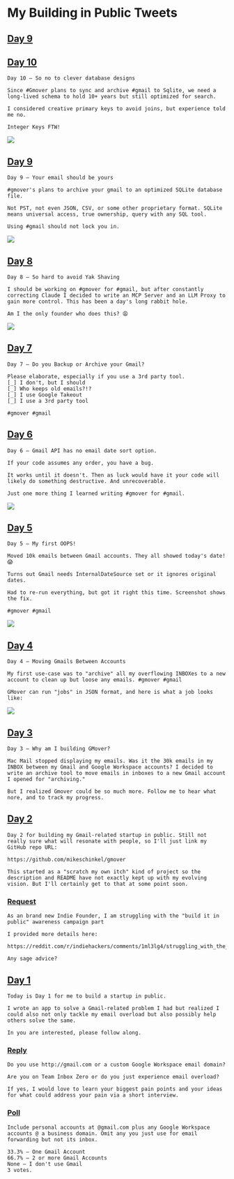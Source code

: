 # My Building in Public Tweets


## [Day 9]()
## [Day 10](https://x.com/mikeschinkel/status/1956911978997264446)

```
Day 10 — So no to clever database designs

Since #Gmover plans to sync and archive #gmail to Sqlite, we need a long-lived schema to hold 10+ years but still optimized for search.  

I considered creative primary keys to avoid joins, but experience told me no.

Integer Keys FTW!
```
![](./images/day-10-screenshot.png)


## [Day 9](https://x.com/mikeschinkel/status/1956520014527279301)

```
Day 9 — Your email should be yours

#gmover's plans to archive your gmail to an optimized SQLite database file. 

Not PST, not even JSON, CSV, or some other proprietary format. SQLite means universal access, true ownership, query with any SQL tool. 

Using #gmail should not lock you in.
```
![](./images/day-9-screenshot.png)

## [Day 8](https://x.com/mikeschinkel/status/1956096923615813699)

```
Day 8 — So hard to avoid Yak Shaving 

I should be working on #gmover for #gmail, but after constantly correcting Claude I decided to write an MCP Server and an LLM Proxy to gain more control. This has been a day's long rabbit hole.

Am I the only founder who does this? 😩

```
![](./images/day-8-screenshot.jpeg)


## [Day 7](https://x.com/mikeschinkel/status/1955839413331878216)

```
Day 7 — Do you Backup or Archive your Gmail?

Please elaborate, especially if you use a 3rd party tool.
[_] I don't, but I should
[_] Who keeps old emails?!?
[_] I use Google Takeout
[_] I use a 3rd party tool

#gmover #gmail
```


## [Day 6](https://x.com/mikeschinkel/status/1955472309919056236)

```
Day 6 — Gmail API has no email date sort option.

If your code assumes any order, you have a bug.

It works until it doesn't. Then as luck would have it your code will likely do something destructive. And unrecoverable.

Just one more thing I learned writing #gmover for #gmail.
```
![](./images/day-6-screenshot.png)


## [Day 5](https://x.com/mikeschinkel/status/1954990158820020629)

```
Day 5 — My first OOPS!

Moved 10k emails between Gmail accounts. They all showed today's date! 😱

Turns out Gmail needs InternalDateSource set or it ignores original dates.

Had to re-run everything, but got it right this time. Screenshot shows the fix.

#gmover #gmail
```
![](./images/day-5-screenshot.png)

## [Day 4](https://x.com/mikeschinkel/status/1954700144764498311)

```
Day 4 — Moving Gmails Between Accounts

My first use-case was to "archive" all my overflowing INBOXes to a new account to clean up but loose any emails. #gmover #gmail 

GMover can run "jobs" in JSON format, and here is what a job looks like:
```
![](./images/day-4-screenshot.png)

## [Day 3](https://x.com/mikeschinkel/status/1954318832052375798)

```
Day 3 — Why am I building GMover?

Mac Mail stopped displaying my emails. Was it the 30k emails in my INBOX between my Gmail and Google Workspace accounts? I decided to write an archive tool to move emails in inboxes to a new Gmail account I opened for "archiving."  

But I realized Gmover could be so much more. Follow me to hear what nore, and to track my progress. 
```




## [Day 2](https://x.com/mikeschinkel/status/1953905916069167553)
```
Day 2 for building my Gmail-related startup in public. Still not really sure what will resonate with people, so I'll just link my GitHub repo URL:

https://github.com/mikeschinkel/gmover

This started as a "scratch my own itch" kind of project so the description and README have not exactly kept up with my evolving vision. But I'll certainly get to that at some point soon.
```

### [Request](https://x.com/mikeschinkel/status/1953903893571666120)
```
As an brand new Indie Founder, I am struggling with the "build it in public" awareness campaign part

I provided more details here: 

https://reddit.com/r/indiehackers/comments/1ml3lg4/struggling_with_the_awareness_campaign_part/

Any sage advice?
```


## [Day 1](https://x.com/mikeschinkel/status/1953516094972432706)
```
Today is Day 1 for me to build a startup in public.

I wrote an app to solve a Gmail-related problem I had but realized I could also not only tackle my email overload but also possibly help others solve the same.

In you are interested, please follow along.
```

### [Reply](https://x.com/mikeschinkel/status/1953521434791194753)
```
Do you use http://gmail.com or a custom Google Workspace email domain?

Are you on Team Inbox Zero or do you just experience email overload?

If yes, I would love to learn your biggest pain points and your ideas for what could address your pain via a short interview.
```

### [Poll](https://x.com/mikeschinkel/status/1953523346231959896)
```
Include personal accounts at @gmail.com plus any Google Workspace accounts @ a business domain. Omit any you just use for email forwarding but not its inbox.

33.3% — One Gmail Account
66.7% — 2 or more Gmail Accounts
None — I don't use Gmail
3 votes.
```